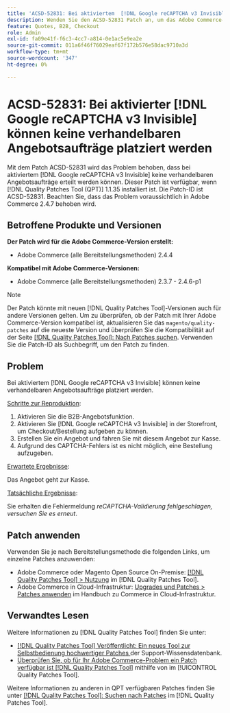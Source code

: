 ```yaml
---
title: 'ACSD-52831: Bei aktiviertem  [!DNL Google reCAPTCHA v3 Invisible]  können keine verhandelbaren Angebotsaufträge platziert werden'
description: Wenden Sie den ACSD-52831 Patch an, um das Adobe Commerce-Problem zu beheben, bei dem Sie keine verhandelbaren Angebotsbestellungen aufgeben können, wenn  [!DNL Google reCAPTCHA v3 Invisible]  aktiviert ist.
feature: Quotes, B2B, Checkout
role: Admin
exl-id: fa09e41f-f6c3-4cc7-a814-0e1ac5e9ea2e
source-git-commit: 011a6f46f76029eaf67f172b576e58dac9710a3d
workflow-type: tm+mt
source-wordcount: '347'
ht-degree: 0%

---
```


# ACSD-52831: Bei aktivierter [!DNL Google reCAPTCHA v3 Invisible] können keine verhandelbaren Angebotsaufträge platziert werden

Mit dem Patch ACSD-52831 wird das Problem behoben, dass bei aktiviertem [!DNL Google reCAPTCHA v3 Invisible] keine verhandelbaren Angebotsaufträge erteilt werden können. Dieser Patch ist verfügbar, wenn [!DNL Quality Patches Tool (QPT)] 1.1.35 installiert ist. Die Patch-ID ist ACSD-52831. Beachten Sie, dass das Problem voraussichtlich in Adobe Commerce 2.4.7 behoben wird.

## Betroffene Produkte und Versionen

**Der Patch wird für die Adobe Commerce-Version erstellt:**

* Adobe Commerce (alle Bereitstellungsmethoden) 2.4.4

**Kompatibel mit Adobe Commerce-Versionen:**

* Adobe Commerce (alle Bereitstellungsmethoden) 2.3.7 - 2.4.6-p1

>[!NOTE]
>
>Der Patch könnte mit neuen [!DNL Quality Patches Tool]-Versionen auch für andere Versionen gelten. Um zu überprüfen, ob der Patch mit Ihrer Adobe Commerce-Version kompatibel ist, aktualisieren Sie das `magento/quality-patches` auf die neueste Version und überprüfen Sie die Kompatibilität auf der Seite [[!DNL Quality Patches Tool]: Nach Patches suchen](https://experienceleague.adobe.com/tools/commerce-quality-patches/index.html). Verwenden Sie die Patch-ID als Suchbegriff, um den Patch zu finden.

## Problem

Bei aktiviertem [!DNL Google reCAPTCHA v3 Invisible] können keine verhandelbaren Angebotsaufträge platziert werden.

<u>Schritte zur Reproduktion</u>:

1. Aktivieren Sie die B2B-Angebotsfunktion.
1. Aktivieren Sie [!DNL Google reCAPTCHA v3 Invisible] in der Storefront, um Checkout/Bestellung aufgeben zu können.
1. Erstellen Sie ein Angebot und fahren Sie mit diesem Angebot zur Kasse.
1. Aufgrund des CAPTCHA-Fehlers ist es nicht möglich, eine Bestellung aufzugeben.

<u>Erwartete Ergebnisse</u>:

Das Angebot geht zur Kasse.

<u>Tatsächliche Ergebnisse</u>:

Sie erhalten die Fehlermeldung *reCAPTCHA-Validierung fehlgeschlagen, versuchen Sie es erneut*.

## Patch anwenden

Verwenden Sie je nach Bereitstellungsmethode die folgenden Links, um einzelne Patches anzuwenden:

* Adobe Commerce oder Magento Open Source On-Premise: [[!DNL Quality Patches Tool] > Nutzung](/help/tools/quality-patches-tool/usage.md) im [!DNL Quality Patches Tool].
* Adobe Commerce in Cloud-Infrastruktur: [Upgrades und Patches > Patches anwenden](https://experienceleague.adobe.com/docs/commerce-cloud-service/user-guide/develop/upgrade/apply-patches.html) im Handbuch zu Commerce in Cloud-Infrastruktur.

## Verwandtes Lesen

Weitere Informationen zu [!DNL Quality Patches Tool] finden Sie unter:

* [[!DNL Quality Patches Tool] Veröffentlicht: Ein neues Tool zur Selbstbedienung hochwertiger Patches ](https://experienceleague.adobe.com/en/docs/commerce-operations/tools/quality-patches-tool/quality-patches-tool-to-self-serve-quality-patches) der Support-Wissensdatenbank.
* [Überprüfen Sie, ob für Ihr Adobe Commerce-Problem ein Patch verfügbar ist [!DNL Quality Patches Tool]](/help/tools/quality-patches-tool/patches-available-in-qpt/check-patch-for-magento-issue-with-magento-quality-patches.md) mithilfe von im [!UICONTROL Quality Patches Tool].


Weitere Informationen zu anderen in QPT verfügbaren Patches finden Sie unter [[!DNL Quality Patches Tool]: Suchen nach Patches](https://experienceleague.adobe.com/tools/commerce-quality-patches/index.html) im [!DNL Quality Patches Tool].
